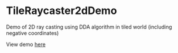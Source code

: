 # TileRaycaster2dDemo

Demo of 2D ray casting using DDA algorithm in tiled world (including negative coordinates)

View demo [here](https://stepan-chornyi.000webhostapp.com/dda_ray_cast_demo/)
